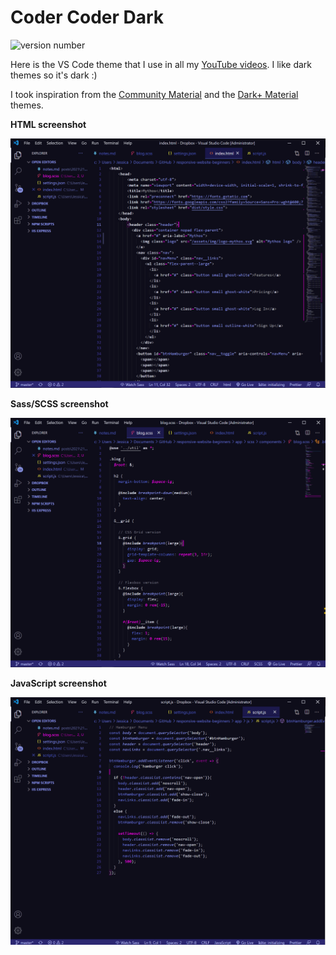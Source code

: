 # Coder Coder Dark

![version number](https://vsmarketplacebadge.apphb.com/version/codercoder.codercoder-dark-theme.svg)

Here is the VS Code theme that I use in all my [YouTube videos](https://www.youtube.com/thecodercoder). I like dark themes so it's dark :)

I took inspiration from the [Community Material](https://marketplace.visualstudio.com/items?itemName=Equinusocio.vsc-community-material-theme) and the [Dark+ Material](https://marketplace.visualstudio.com/items?itemName=vangware.dark-plus-material) themes.

**HTML screenshot**

![HTML screenshot](codercoder-dark-html.png)

**Sass/SCSS screenshot**

![Sass screenshot](codercoder-dark-scss.png)

**JavaScript screenshot**

![JavaScript screenshot](codercoder-dark-js.png)
